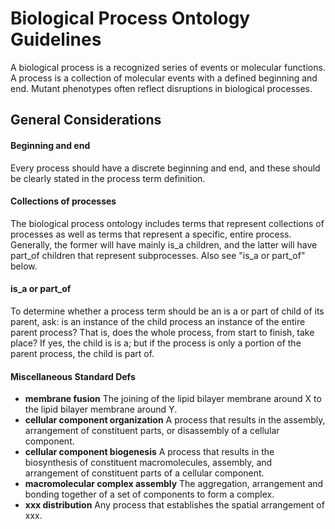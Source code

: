 # Biological Process Ontology Guidelines

A biological process is a recognized series of events or molecular functions. A process is a collection of molecular events with a defined beginning and end. Mutant phenotypes often reflect disruptions in biological processes.

## General Considerations

#### Beginning and end
Every process should have a discrete beginning and end, and these should be clearly stated in the process term definition.

#### Collections of processes
The biological process ontology includes terms that represent collections of processes as well as terms that represent a specific, entire process. Generally, the former will have mainly is_a children, and the latter will have part_of children that represent subprocesses. Also see "is_a or part_of" below.

#### is_a or part_of
To determine whether a process term should be an is a or part of child of its parent, ask: is an instance of the child process an instance of the entire parent process? That is, does the whole process, from start to finish, take place? If yes, the child is is a; but if the process is only a portion of the parent process, the child is part of.

#### Miscellaneous Standard Defs

+ **membrane fusion**
  The joining of the lipid bilayer membrane around X to the lipid bilayer membrane around Y.
+ **cellular component organization**
  A process that results in the assembly, arrangement of constituent parts, or disassembly of a cellular component.
+ **cellular component biogenesis**
  A process that results in the biosynthesis of constituent macromolecules, assembly, and arrangement of constituent parts of a cellular component.
+ **macromolecular complex assembly**
  The aggregation, arrangement and bonding together of a set of components to form a complex.
+ **xxx distribution**
  Any process that establishes the spatial arrangement of xxx.
